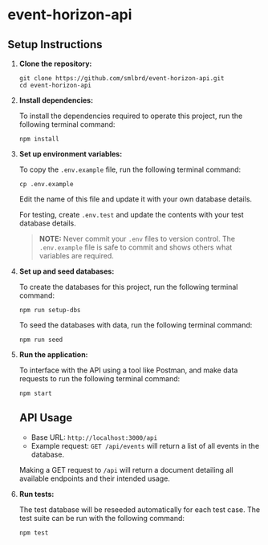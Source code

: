 # event-horizon-api

## Setup Instructions

1. **Clone the repository:**

   ```
   git clone https://github.com/smlbrd/event-horizon-api.git
   cd event-horizon-api
   ```

2. **Install dependencies:**

   To install the dependencies required to operate this project, run the following terminal command:

   ```
   npm install
   ```

3. **Set up environment variables:**

   To copy the `.env.example` file, run the following terminal command:

   ```
   cp .env.example
   ```

   Edit the name of this file and update it with your own database details.

   For testing, create `.env.test` and update the contents with your test database details.

   > **NOTE:** Never commit your `.env` files to version control. The `.env.example` file is safe to commit and shows others what variables are required.

4. **Set up and seed databases:**

   To create the databases for this project, run the following terminal command:

   ```
   npm run setup-dbs
   ```

   To seed the databases with data, run the following terminal command:

   ```
   npm run seed
   ```

5. **Run the application:**

   To interface with the API using a tool like Postman, and make data requests to run the following terminal command:

   ```
   npm start
   ```

   ## API Usage

   - Base URL: `http://localhost:3000/api`
   - Example request: `GET /api/events` will return a list of all events in the database.

   Making a GET request to `/api` will return a document detailing all available endpoints and their intended usage.

6. **Run tests:**

   The test database will be reseeded automatically for each test case. The test suite can be run with the following command:

   ```
   npm test
   ```
